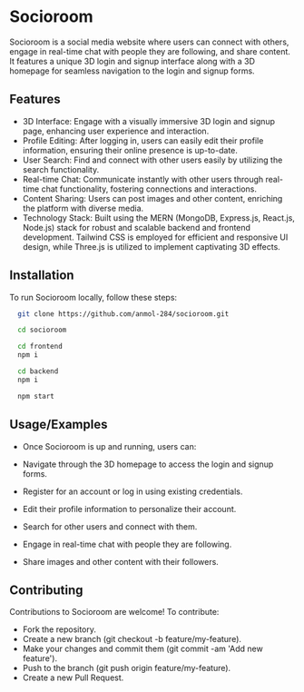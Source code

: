 
# Socioroom


Socioroom is a social media website where users can connect with others, engage in real-time chat with people they are following, and share content. It features a unique 3D login and signup interface along with a 3D homepage for seamless navigation to the login and signup forms.


## Features

- 3D Interface: Engage with a visually immersive 3D login and signup page,       enhancing user experience and interaction.
- Profile Editing: After logging in, users can easily edit their profile information, ensuring their online presence is up-to-date.
- User Search: Find and connect with other users easily by utilizing the search functionality.
- Real-time Chat: Communicate instantly with other users through real-time chat functionality, fostering connections and interactions.
- Content Sharing: Users can post images and other content, enriching the platform with diverse media.
- Technology Stack: Built using the MERN (MongoDB, Express.js, React.js, Node.js) stack for robust and scalable backend and frontend development. Tailwind CSS is employed for efficient and responsive UI design, while Three.js is utilized to implement captivating 3D effects.


## Installation

To run Socioroom locally, follow these steps:

```bash
  git clone https://github.com/anmol-284/socioroom.git

```

```bash
  cd socioroom
```
```bash
  cd frontend 
  npm i
```
```bash
  cd backend
  npm i
```
```bash
  npm start
```
## Usage/Examples

- Once Socioroom is up and running, users can:

- Navigate through the 3D homepage to access the login and signup forms.
- Register for an account or log in using existing credentials.
- Edit their profile information to personalize their account.
- Search for other users and connect with them.
- Engage in real-time chat with people they are following.
- Share images and other content with their followers.


## Contributing


Contributions to Socioroom are welcome! To contribute:

- Fork the repository.
- Create a new branch (git checkout -b feature/my-feature).
- Make your changes and commit them (git commit -am 'Add new feature').
- Push to the branch (git push origin feature/my-feature).
- Create a new Pull Request.

